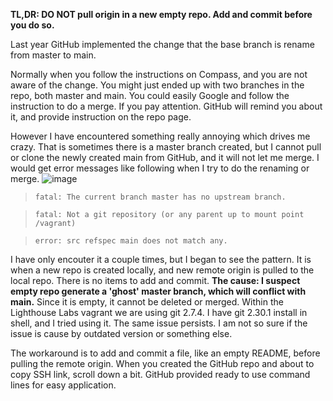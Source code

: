 **TL,DR: DO NOT pull origin in a new empty repo. Add and commit before you do so.**

Last year GitHub implemented the change that the base branch is rename from master to main.

Normally when you follow the instructions on Compass, and you are not aware of the change. You might just ended up with two branches in the repo, both master and main. You could easily Google and follow the instruction to do a merge. If you pay attention. GitHub will remind you about it, and provide instruction on the repo page.

However I have encountered something really annoying which drives me crazy. That is sometimes there is a master branch created, but I cannot pull or clone the newly created main from GitHub, and it will not let me merge. I would get error messages like following when I try to do the renaming or merge.
![image](https://media.giphy.com/media/WH85q8e201wlO/giphy.gif)

> `fatal: The current branch master has no upstream branch.`

> `fatal: Not a git repository (or any parent up to mount point /vagrant)`

> `error: src refspec main does not match any.`

I have only encouter it a couple times, but I began to see the pattern. It is when a new repo is created locally, and new remote origin is pulled to the local repo. There is no items to add and commit. **The cause: I suspect empty repo generate a 'ghost' master branch, which will conflict with main.** Since it is empty, it cannot be deleted or merged. Within the Lighthouse Labs vagrant we are using git 2.7.4. I have git 2.30.1 install in shell, and I tried using it. The same issue persists. I am not so sure if the issue is cause by outdated version or something else.

The workaround is to add and commit a file, like an empty README, before pulling the remote origin. When you created the GitHub repo and about to copy SSH link, scroll down a bit. GitHub provided ready to use command lines for easy application.
